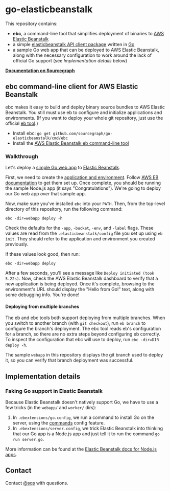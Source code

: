 # go-elasticbeanstalk

This repository contains:

* **ebc**, a command-line tool that simplifies deployment of binaries to [AWS](https://aws.amazon.com)
[Elastic Beanstalk](http://aws.amazon.com/elasticbeanstalk/)
* a simple [elasticbeanstalk API client package](https://sourcegraph.com/github.com/sqs/go-elasticbeanstalk/symbols/go/github.com/sqs/go-elasticbeanstalk/elasticbeanstalk) written in [Go](http://golang.org)
* a sample Go web app that can be deployed to AWS Elastic Beanstalk, along with the necessary configuration to work around the lack of official Go support (see *Implementation details* below)

[**Documentation on Sourcegraph**](https://sourcegraph.com/github.com/sqs/go-elasticbeanstalk)

## ebc command-line client for AWS Elastic Beanstalk

ebc makes it easy to build and deploy binary source bundles to AWS Elastic
Beanstalk. You still must use eb to configure and initialize applications and
environments. (If you want to deploy your whole git repository, just use the
official [eb tool](http://aws.amazon.com/code/6752709412171743).)

* Install ebc: `go get github.com/sourcegraph/go-elasticbeanstalk/cmd/ebc`
* Install the [AWS Elastic Beanstalk eb command-line tool](http://aws.amazon.com/code/6752709412171743)

### Walkthrough

Let's deploy a [simple Go web
app](https://github.com/sqs/go-elasticbeanstalk/blob/master/webapp/server.go) to
[Elastic Beanstalk](http://aws.amazon.com/elasticbeanstalk/).

First, we need to create the [application and
environment](http://docs.aws.amazon.com/elasticbeanstalk/latest/dg/concepts.components.html).
Follow [AWS EB
documentation](http://docs.aws.amazon.com/elasticbeanstalk/latest/dg/create_deploy_nodejs.sdlc.html)
to get them set up. Once complete, you should be running the sample Node.js app
(it says "Congratulations"). We're going to deploy our Go web app *over* that sample app.

Now, make sure you've installed `ebc` into your `PATH`. Then, from the top-level
directory of this repository, run the following command:

```
ebc -dir=webapp deploy -h
```

Check the defaults for the `-app`, `-bucket`, `-env`, and `-label` flags. These
values are read from the `.elasticbeanstalk/config` file you set up using `eb
init`. They should refer to the application and environment you created
previously.

If these values look good, then run:

```
ebc -dir=webapp deploy
```

After a few seconds, you'll see a message like `Deploy initiated (took 5.22s)`.
Now, check the AWS Elastic Beanstalk dashboard to verify that a new application
is being deployed. Once it's complete, browsing to the environment's URL should
display the "Hello from Go!" text, along with some debugging info. You're done!

#### Deploying from multiple branches

The eb and ebc tools both support deploying from multiple branches. When you
switch to another branch (with `git checkout`), run `eb branch` to configure the
branch's deployment. The ebc tool reads eb's configuration for a branch, so
there are no extra steps beyond configuring eb correctly. To inspect the
configuration that ebc will use to deploy, run `ebc -dir=DIR deploy -h`.

The sample `webapp` in this repository displays the git branch used to deploy
it, so you can verify that branch deployment was successful.


## Implementation details

### Faking Go support in Elastic Beanstalk

Because Elastic Beanstalk doesn't natively support Go, we have to use a few tricks (in the `webapp/` and `worker/` dirs):

1. In `.ebextensions/go.config`, we run a command to install Go on the server, using the
[commands](http://docs.aws.amazon.com/elasticbeanstalk/latest/dg/customize-containers-ec2.html#customize-containers-format-commands) config feature.
1. In `.ebextensions/server.config`, we trick Elastic Beanstalk into thinking that our Go app is a Node.js app and just tell it to run the command `go run server.go`.

More information can be found at the [Elastic Beanstalk docs for Node.js
apps](http://docs.aws.amazon.com/elasticbeanstalk/latest/dg/create_deploy_nodejs.sdlc.html).

## Contact

Contact [@sqs](https://twitter.com) with questions.

